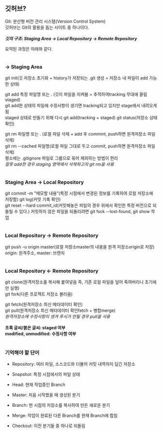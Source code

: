 ## 깃허브?   
Git: 분산형 버전 관리 시스템(Version Control System)  
깃허브는 Git의 활용을 돕는 사이트 중 하나이다.
<br/>
<br/>
***깃의 구조: Staging Area -> Local Repository -> Remote Repository***  

요약된 과정은 아래와 같다.  
<br/>
   ### -> Staging Area    
git init(깃 저장소 초기화 + history가 저장되는 .git 생성 = 저장소 내 파일이 add 가능한 상태)  

git add 특정 파일명 또는 . (깃이 파일을 지켜봄 = 추적하여tracking 무대에 올림staged)  
git add한 상태의 파일에 수정사항이 생기면 tracking되고 있지만 stage에서 내려오게 됨   
staged 상태로 만들기 위해 다시 git add(tracking + staged)
git status(저장소 상태 확인)     

git rm 파일명 또는 . (로컬 파일 삭제 + add 후 commint, push하면 원격저장소 파일 삭제)  
git rm --cached 파일명(로컬 파일 그대로 두고 commit, push하면 원격저장소 파일 삭제)  
평소에는 .gitignore 파일로 그룹으로 묶어 제외하는 방법이 편리  
*잘못 add한 경우 staging 영역에서 삭제하고자 git rm을 사용*  
<br/>
   ### Staging Area -> Local Repository    
git commit -m "메모할 내용"(특정 시점에서 변경된 정보를 기록하여 로컬 저장소에 저장함)
git log(커밋 기록 확인)  
git reset --hard commit_id(커밋해놓은 파일의 경우 위에서 확인한 특정 버전으로 되돌릴 수 있다.) 
커밋하지 않은 파일을 되돌리려면 git fsck --lost-found, git show 작업  
<br/>
   ### Local Repository -> Remote Repository       
git push -u origin master(로컬 저장소master의 내용을 원격 저장소origin로 저장)  
origin: 원격주소, master: 브랜치  
<br/>   
   ### Local Repository <- Remote Repository        
git clone(원격저장소를 복사해 붙여넣음 즉, 기존 로컬 파일을 덮어 죽여버리니 초기에만 실행)  
git fork(다른 프로젝트 저장소 불러옴)  

git fetch(원격저장소 최신 메타데이터 확인)  
git pull(원격저장소 최신 메타데이터 확인fetch + 병합merge)  
*원격저장소에 수정사항이 생겨 푸시가 안될 경우 pull을 사용*
<br/>
<br/>
******초록 글씨/붉은 글씨: staged 여부******  
******modified, unmodified: 수정사항 여부******      
<br/>
### 기억해야 할 단어  

- Repository: 여러 파일, 소스코드와 더불어 커밋 내역까지 담긴 저장소  

- Snapshot: 특정 시점에서의 파일 상태     

- Head: 현재 작업중인 Branch  

- Master: 처음 시작했을 때 생성된 분기  

- Branch: 현 시점의 저장소를 복사하여 만든 새로운 분기  

- Merge: 작업이 완료된 다른 Branch를 현재 Branch에 합침  

- Checkout: 이전 분기들 중 하나로 되돌림  
